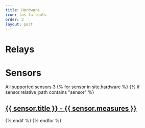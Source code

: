 ```yaml
---
title: Hardware
icon: fas fa-tools
order: 3
layout: post
---
```



Relays
======

Sensors
=======
All supported sensors 3
{% for sensor in site.hardware %}
{% if sensor.relative_path contains "sensor" %}

  <h2>
    <a href="{{ sensor.url }}">
      {{ sensor.title }} - {{ sensor.measures }}
    </a>
  </h2>
  <!-- <p>{{ sensor.content | markdownify }}</p> -->

{% endif %}
{% endfor %}